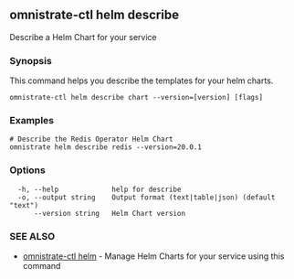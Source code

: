 ## omnistrate-ctl helm describe

Describe a Helm Chart for your service

### Synopsis

This command helps you describe the templates for your helm charts.

```
omnistrate-ctl helm describe chart --version=[version] [flags]
```

### Examples

```
# Describe the Redis Operator Helm Chart
omnistrate helm describe redis --version=20.0.1
```

### Options

```
  -h, --help             help for describe
  -o, --output string    Output format (text|table|json) (default "text")
      --version string   Helm Chart version
```

### SEE ALSO

* [omnistrate-ctl helm](omnistrate-ctl_helm.md)	 - Manage Helm Charts for your service using this command

